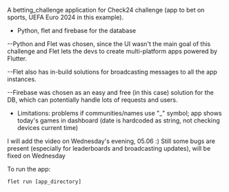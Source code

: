 A betting_challenge application for Check24 challenge (app to bet on sports, UEFA Euro 2024 in this example).

- Python, flet and firebase for the database

--Python and Flet was chosen, since the UI wasn't the main goal of this challenge and Flet lets the devs to create multi-platform apps powered by Flutter.

--Flet also has in-build solutions for broadcasting messages to all the app instances.

--Firebase was chosen as an easy and free (in this case) solution for the DB, which can potentially handle lots of requests and users.

- Limitations: problems if communities/names use "_" symbol; app shows today's games in dashboard (date is hardcoded as string, not checking devices current time)


I will add the video on Wednesday's evening, 05.06 :)
Still some bugs are present (especially for leaderboards and broadcasting updates), will be fixed on Wednesday

To run the app:

```
flet run [app_directory]
```
